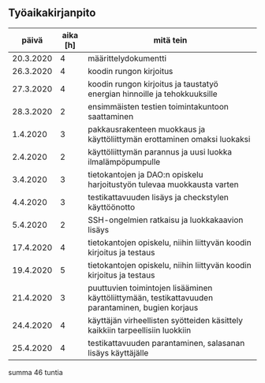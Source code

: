 ## Työaikakirjanpito

päivä | aika [h] | mitä tein
------|------|----------
20.3.2020 | 4 | määrittelydokumentti
26.3.2020 | 4 | koodin rungon kirjoitus
27.3.2020 | 4 | koodin rungon kirjoitus ja taustatyö energian hinnoille ja tehokkuuksille
28.3.2020 | 2 | ensimmäisten testien toimintakuntoon saattaminen
1.4.2020  | 3 | pakkausrakenteen muokkaus ja käyttöliittymän erottaminen omaksi luokaksi
2.4.2020  | 2 | käyttöliittymän parannus ja uusi luokka ilmalämpöpumpulle
3.4.2020  | 3 | tietokantojen ja DAO:n opiskelu harjoitustyön tulevaa muokkausta varten
4.4.2020  | 3 | testikattavuuden lisäys ja checkstylen käyttöönotto
5.4.2020  | 2 | SSH-ongelmien ratkaisu ja luokkakaavion lisäys
17.4.2020 | 4 | tietokantojen opiskelu, niihin liittyvän koodin kirjoitus ja testaus
19.4.2020 | 5 | tietokantojen opiskelu, niihin liittyvän koodin kirjoitus ja testaus
21.4.2020 | 3 | puuttuvien toimintojen lisääminen käyttöliittymään, testikattavuuden parantaminen, bugien korjaus
24.4.2020 | 4 | käyttäjän virheellisten syötteiden käsittely kaikkiin tarpeellisiin luokkiin
25.4.2020 | 4 | testikattavuuden parantaminen, salasanan lisäys käyttäjälle

summa 46 tuntia
